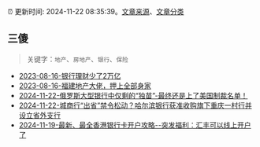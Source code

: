 :alarm_clock: 更新时间: 2024-11-22 08:35:39。[文章来源](/README.md)、[文章分类](/TAGS.md)

## 三傻


> 关键字：`地产`、`房地产`、`银行`、`保险`



- [2023-08-16-银行理财少了2万亿](https://www.aicaijing.com.cn/article/18565) 
- [2023-08-16-福建地产大佬，押上全部身家](https://www.aicaijing.com.cn/article/18567) 
- [2024-11-22-俄罗斯大型银行中仅剩的“独苗”-最终还是上了美国制裁名单！](https://www.cls.cn/detail/1866629) 
- [2024-11-22-城商行“出省”禁令松动？哈尔滨银行获准收购旗下重庆一村行并设立省外支行](https://www.cls.cn/detail/1866708) 
- [2024-11-19-最新、最全香港银行卡开户攻略--突发福利：汇丰可以线上开户了](https://xueqiu.com/8108653112/313443790) 
